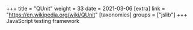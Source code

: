 +++
title = "QUnit"
weight = 33
date = 2021-03-06
[extra]
link = "https://en.wikipedia.org/wiki/QUnit"
[taxonomies]
groups = ["jslib"]
+++
JavaScript testing framework

